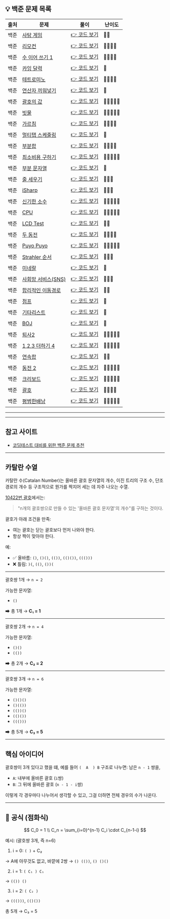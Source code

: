 <!-- https://school.programmers.co.kr/learn/challenges?tab=algorithm_practice_kit -->
## 💡 백준 문제 목록

| 출처 | 문제 | 풀이 | 난이도 |
|--|--|--|--|
| 백준 | [사탕 게임](https://www.acmicpc.net/problem/3085) | [👉 코드 보기](./01_사탕게임.py) | 🩶🩶 |
| 백준 | [리모컨](https://www.acmicpc.net/problem/1107) | [👉 코드 보기](./02_리모컨.py) | 💛💛💛💛 |
| 백준 | [수 이어 쓰기 1](https://www.acmicpc.net/problem/1748) | [👉 코드 보기](./03_수이어쓰기1.py) | 🩶🩶🩶🩶 |
| 백준 | [카잉 달력](https://www.acmicpc.net/problem/6064) | [👉 코드 보기](./04_카잉달력.py) | 🩶 |
| 백준 | [테트로미노](https://www.acmicpc.net/problem/14500) | [👉 코드 보기](./05_테트로미노.py) | 💛💛💛💛 |
| 백준 | [연산자 끼워넣기](https://www.acmicpc.net/problem/14888) | [👉 코드 보기](./06_연산자끼워넣기.py) | 🩶 |
| 백준 | [괄호의 값](https://www.acmicpc.net/problem/2504) | [👉 코드 보기](./07_괄호의값.py) | 💛💛💛💛💛 |
| 백준 | [빗물](https://www.acmicpc.net/problem/14719) | [👉 코드 보기](./08_빗물.py) | 💛💛💛💛💛 |
| 백준 | [가르침](https://www.acmicpc.net/problem/1062) | [👉 코드 보기](./09_가르침.py) | 💛💛💛💛 |
| 백준 | [멀티탭 스케줄링](https://www.acmicpc.net/problem/1700) | [👉 코드 보기](./10_멀티탭스케줄링.py) | 💛 |
| 백준 | [부분합](https://www.acmicpc.net/problem/1806) | [👉 코드 보기](./11_부분합.py) | 💛💛💛💛 |
| 백준 | [최소비용 구하기](https://www.acmicpc.net/problem/1916) | [👉 코드 보기](./12_최소비용구하기.py) | 💛💛💛💛💛 |
| 백준 | [부분 문자열](https://www.acmicpc.net/problem/16916) | [👉 코드 보기](./13_부분문자열.py) | 🤎 |
| 백준 | [줄 세우기](https://www.acmicpc.net/problem/2252) | [👉 코드 보기](./14_줄세우기.py) | 💛💛💛 |
| 백준 | [iSharp](https://www.acmicpc.net/problem/3568) | [👉 코드 보기](./15_iSharp.py) | 🩶🩶🩶 |
| 백준 | [신기한 소수](https://www.acmicpc.net/problem/2023) | [👉 코드 보기](./16_신기한소수.py) | 💛💛💛💛💛 |
| 백준 | [CPU](https://www.acmicpc.net/problem/16506) | [👉 코드 보기](./17_CPU.py) | 🩶🩶🩶🩶🩶 |
| 백준 | [LCD Test](https://www.acmicpc.net/problem/2290) | [👉 코드 보기](./18_LCDTest.py) | 🩶🩶 |
| 백준 | [두 동전](https://www.acmicpc.net/problem/16197) | [👉 코드 보기](./19_두동전.py) | 💛💛💛💛 |
| 백준 | [Puyo Puyo](https://www.acmicpc.net/problem/11559) | [👉 코드 보기](./20_PuyoPuyo.py) | 💛💛💛💛💛 |
| 백준 | [Strahler 순서](https://www.acmicpc.net/problem/9470) | [👉 코드 보기](./21_Strahler순서.py) | 💛💛💛 |
| 백준 | [미네랄](https://www.acmicpc.net/problem/2933) | [👉 코드 보기](./22_미네랄.py) | 💛 |
| 백준 | [사회망 서비스(SNS)](https://www.acmicpc.net/problem/2533) | [👉 코드 보기](./23_사회망서비스.py) | 💛💛💛 |
| 백준 | [합리적인 이동경로](https://www.acmicpc.net/problem/2176) | [👉 코드 보기](./24_합리적인이동경로.py) | 💛💛 |
| 백준 | [점프](https://www.acmicpc.net/problem/1890) | [👉 코드 보기](./25_점프.py) | 🩶 |
| 백준 | [기타리스트](https://www.acmicpc.net/problem/1495) | [👉 코드 보기](./26_기타리스트.py) | 🩶 |
| 백준 | [BOJ](https://www.acmicpc.net/problem/12026) | [👉 코드 보기](./27_BOJ.py) | 🩶 |
| 백준 | [퇴사2](https://www.acmicpc.net/problem/15486) | [👉 코드 보기](./28_퇴사2.py) | 💛💛💛💛💛 |
| 백준 | [1,2,3 더하기 4](https://www.acmicpc.net/problem/15989) | [👉 코드 보기](./29_123더하기4.py) | 💛💛💛💛💛 |
| 백준 | [연속합](https://www.acmicpc.net/problem/1912) | [👉 코드 보기](./30_연속합.py) | 🩶🩶 |
| 백준 | [동전 2](https://www.acmicpc.net/problem/2294) | [👉 코드 보기](./31_동전2.py) | 💛💛💛💛💛 |
| 백준 | [크리보드](https://www.acmicpc.net/problem/11058) | [👉 코드 보기](./32_크리보드.py) | 💛💛💛💛💛 |
| 백준 | [괄호](https://www.acmicpc.net/problem/10422) | [👉 코드 보기](./33_괄호.py) | 💛💛💛💛 |
| 백준 | [평범한배낭](https://www.acmicpc.net/problem/12865) | [👉 코드 보기](./34_평범한배낭.py) | 💛💛💛💛💛 |
---

---

## 참고 사이트
- [코딩테스트 대비를 위한 백준 문제 추천](https://whitetigerlouis.tistory.com/27#google_vignette)

---
## 카탈란 수열
카탈란 수(Catalan Number)는 올바른 괄호 문자열의 개수, 이진 트리의 구조 수, 단조 경로의 개수 등 구조적으로 뭔가를 짝지어 세는 데 자주 나오는 수열.

[10422번 괄호](./33_괄호.py)에서는:
> "n개의 괄호쌍으로 만들 수 있는 '올바른 괄호 문자열'의 개수"를 구하는 것이다.

괄호가 아래 조건을 만족:

* 여는 괄호는 닫는 괄호보다 먼저 나와야 한다.
* 항상 짝이 맞아야 한다.

예:

* ✅ 올바름: `()`, `()()`, `(())`, `(()())`, `((()))`
* ❌ 틀림: `)(`, `(()`, `())(`

---

괄호쌍 1개 → `n = 2`

가능한 문자열:

* `()`

➡ 총 1개 → **C₁ = 1**

---

괄호쌍 2개 → `n = 4`

가능한 문자열:

* `()()`
* `(())`

➡ 총 2개 → **C₂ = 2**

---

괄호쌍 3개 → `n = 6`

가능한 문자열:

* `()()()`
* `()(())`
* `(())()`
* `(()())`
* `((()))`

➡ 총 5개 → **C₃ = 5**

---

## 핵심 아이디어

괄호쌍이 3개 있다고 했을 떄,
예를 들어 `(  A  ) B` 구조로 나누면:
남은 `n - 1` 쌍을,
* `A`: 내부에 올바른 괄호 (`i`쌍)
* `B`: 그 뒤에 올바른 괄호 (`n - 1 - i`쌍)

이렇게 각 경우마다 나누어서 생각할 수 있고, 그걸 더하면 전체 경우의 수가 나온다.

---

## 🔁 공식 (점화식)

$$
C_0 = 1 \\
C_n = \sum_{i=0}^{n-1} C_i \cdot C_{n-1-i}
$$


예시: (괄호쌍 3개, 즉 n=6)

1. i = 0: `( )` + C₂

→ A에 아무것도 없고, 바깥에 2쌍
→ `() (())`, `() ()()`

2. i = 1: `( C₁ ) C₁`

→ `(()) ()`

3. i = 2: `( C₂ )`

→ `((()))`, `(()())`

총 5개 → C₃ = 5
